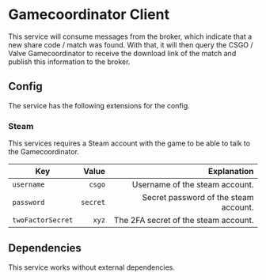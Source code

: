 # Gamecoordinator Client

This service will consume messages from the broker, which indicate that a new share code / match was found.
With that, it will then query the CSGO / Valve Gamecoordinator to receive the download link of the match and publish this information
to the broker.

## Config

The service has the following extensions for the config.

### Steam

This services requires a Steam account with the game to be able to talk to the Gamecoordinator.

| Key   |      Value      |  Explanation |
|----------|-------------:|------:|
| `username` | `csgo` | Username of the steam account. |
| `password` | `secret` | Secret password of the steam account. |
| `twoFactorSecret` | `xyz` | The 2FA secret of the steam account.  |

## Dependencies

This service works without external dependencies.
